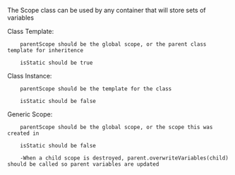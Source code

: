 The Scope class can be used by any container that will store sets of variables

Class Template:

		parentScope should be the global scope, or the parent class template for inheritence
		
		isStatic should be true

Class Instance:

		parentScope should be the template for the class
		
		isStatic should be false

Generic Scope:

		parentScope should be the global scope, or the scope this was created in
		
		isStatic should be false
		
		-When a child scope is destroyed, parent.overwriteVariables(child) should be called so parent variables are updated
